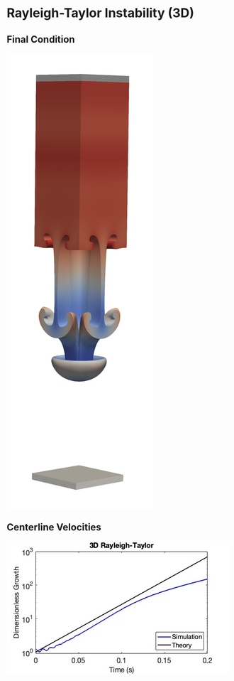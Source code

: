 # Rayleigh-Taylor Instability (3D)

## Final Condition

![Final Condition](final_condition.png)

## Centerline Velocities

![Linear Theory Comparision](linear_theory.jpg)

